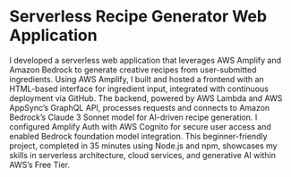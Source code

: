 # Serverless Recipe Generator Web Application
I developed a serverless web application that leverages AWS Amplify and Amazon Bedrock to generate creative recipes from user-submitted ingredients. Using AWS Amplify, I built and hosted a frontend with an HTML-based interface for ingredient input, integrated with continuous deployment via GitHub. The backend, powered by AWS Lambda and AWS AppSync’s GraphQL API, processes requests and connects to Amazon Bedrock’s Claude 3 Sonnet model for AI-driven recipe generation. I configured Amplify Auth with AWS Cognito for secure user access and enabled Bedrock foundation model integration. This beginner-friendly project, completed in 35 minutes using Node.js and npm, showcases my skills in serverless architecture, cloud services, and generative AI within AWS’s Free Tier.
